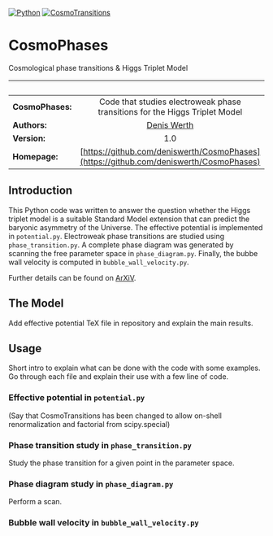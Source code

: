 [![Python](https://img.shields.io/badge/python-3.8.2-blue.svg)](https://python.org)
[![CosmoTransitions](https://img.shields.io/badge/CosmoTransitions-2.0.2-orange.svg)](https://clwainwright.github.io/CosmoTransitions/)

# CosmoPhases

Cosmological phase transitions &amp; Higgs Triplet Model

| &nbsp;        | &nbsp;           |
| ------------- |:-------------:|
|**CosmoPhases:**  | Code that studies electroweak phase transitions for the Higgs Triplet Model|
| **Authors:**  |[Denis Werth](https://github.com/deniswerth)|
| **Version:**  | 1.0|
| **Homepage:**  | [https://github.com/deniswerth/CosmoPhases](https://github.com/deniswerth/CosmoPhases)|

## Introduction
This Python code was written to answer the question whether the Higgs triplet model is a suitable Standard Model extension that can predict the baryonic asymmetry of the Universe. The effective potential is implemented in `potential.py`. Electroweak phase transitions are studied using `phase_transition.py`. A complete phase diagram was generated by scanning the free parameter space in `phase_diagram.py`. Finally, the bubbe wall velocity is computed in `bubble_wall_velocity.py`.

Further details can be found on [ArXiV](https://github.com/deniswerth/CosmoPhases).

## The Model
Add effective potential TeX file in repository and explain the main results.

## Usage
Short intro to explain what can be done with the code with some examples. Go through each file and explain their use with a few line of code.

### Effective potential in `potential.py`
(Say that CosmoTransitions has been changed to allow on-shell renormalization and factorial from scipy.special)

### Phase transition study in `phase_transition.py`
Study the phase transition for a given point in the parameter space.

### Phase diagram study in `phase_diagram.py`
Perform a scan.

### Bubble wall velocity in `bubble_wall_velocity.py`



